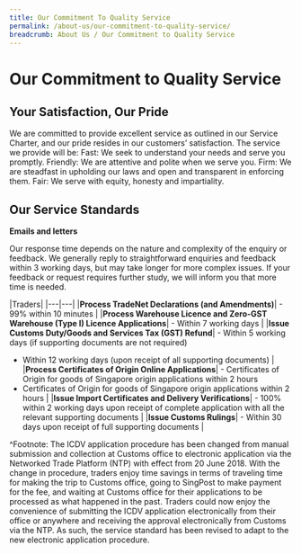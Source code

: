 ```yaml
---
title: Our Commitment To Quality Service
permalink: /about-us/our-commitment-to-quality-service/
breadcrumb: About Us / Our Commitment to Quality Service
---
```


# Our Commitment to Quality Service 

## Your Satisfaction, Our Pride

We are committed to provide excellent service as outlined in our Service Charter, and our pride resides in our customers’ satisfaction.
The service we provide will be:
Fast:      We seek to understand your needs and serve you promptly.
Friendly:  We are attentive and polite when we serve you.
Firm:      We are steadfast in upholding our laws and open and transparent in enforcing them.
Fair: 	   We serve with equity, honesty and impartiality.

## Our Service Standards

**Emails and letters**

Our response time depends on the nature and complexity of the enquiry or feedback. We generally reply to straightforward enquiries and feedback within 3 working days, but may take longer for more complex issues. If your feedback or request requires further study, we will inform you that more time is needed.

|Traders|
|---|---|
|**Process TradeNet Declarations (and Amendments)**| - 99% within 10 minutes |
|**Process Warehouse Licence and Zero-GST Warehouse (Type I) Licence Applications**| - Within 7 working days |
|**Issue Customs Duty/Goods and Services Tax (GST) Refund**| - Within 5 working days (if supporting documents are not required)
- Within 12 working days (upon receipt of all supporting documents) |
|**Process Certificates of Origin Online Applications**| - Certificates of Origin for goods of Singapore origin applications within 2 hours
- Certificates of Origin for goods of Singapore origin applications within 2 hours |
|**Issue Import Certificates and Delivery Verifications**| - 100% within 2 working days upon receipt of complete application with all the relevant supporting documents |
|**Issue Customs Rulings**| - Within 30 days upon receipt of full supporting documents |

^Footnote: The ICDV application procedure has been changed from manual submission and collection at Customs office to electronic application via the Networked Trade Platform (NTP) with effect from  20 June  2018.  With the change in procedure, traders enjoy time savings in terms of traveling time for making the trip to Customs office, going to SingPost to make payment for the fee, and waiting at Customs office for their applications to be processed as what happened in the past.  Traders could now enjoy the convenience of submitting the ICDV application electronically from their office or anywhere and receiving the approval electronically from Customs via the NTP. As such, the service standard has been revised to adapt to the new electronic application procedure.


